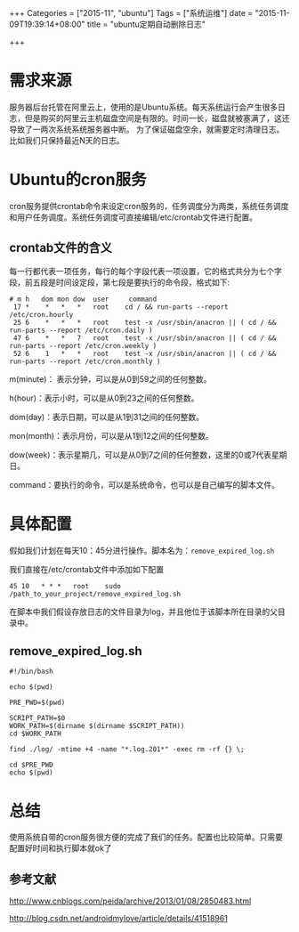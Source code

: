 +++
Categories = ["2015-11", "ubuntu"]
Tags = ["系统运维"]
date = "2015-11-09T19:39:14+08:00"
title = "ubuntu定期自动删除日志"

+++

# 需求来源

服务器后台托管在阿里云上，使用的是Ubuntu系统。每天系统运行会产生很多日志，但是购买的阿里云主机磁盘空间是有限的。时间一长，磁盘就被塞满了，这还导致了一两次系统系统服务器中断。
为了保证磁盘空余，就需要定时清理日志。比如我们只保持最近N天的日志。

# Ubuntu的cron服务

cron服务提供crontab命令来设定cron服务的，任务调度分为两类，系统任务调度和用户任务调度。系统任务调度可直接编辑/etc/crontab文件进行配置。

## crontab文件的含义

每一行都代表一项任务，每行的每个字段代表一项设置，它的格式共分为七个字段，前五段是时间设定段，第七段是要执行的命令段，格式如下:

```
# m h   dom mon dow  user     command
 17 *    *   *   *   root    cd / && run-parts --report /etc/cron.hourly
 25 6    *   *   *   root    test -x /usr/sbin/anacron || ( cd / && run-parts --report /etc/cron.daily )
 47 6    *   *   7   root    test -x /usr/sbin/anacron || ( cd / && run-parts --report /etc/cron.weekly )
 52 6    1   *   *   root    test -x /usr/sbin/anacron || ( cd / && run-parts --report /etc/cron.monthly )
```

m(minute)： 表示分钟，可以是从0到59之间的任何整数。

h(hour)：表示小时，可以是从0到23之间的任何整数。

dom(day)：表示日期，可以是从1到31之间的任何整数。

mon(month)：表示月份，可以是从1到12之间的任何整数。

dow(week)：表示星期几，可以是从0到7之间的任何整数，这里的0或7代表星期日。

command：要执行的命令，可以是系统命令，也可以是自己编写的脚本文件。

# 具体配置
假如我们计划在每天10：45分进行操作。脚本名为：```remove_expired_log.sh```

我们直接在/etc/crontab文件中添加如下配置
```
45 10   * * *   root    sudo /path_to_your_project/remove_expired_log.sh
```

在脚本中我们假设存放日志的文件目录为log，并且他位于该脚本所在目录的父目录中。

## remove_expired_log.sh

```
#!/bin/bash

echo $(pwd)

PRE_PWD=$(pwd)

SCRIPT_PATH=$0
WORK_PATH=$(dirname $(dirname $SCRIPT_PATH))
cd $WORK_PATH

find ./log/ -mtime +4 -name "*.log.201*" -exec rm -rf {} \;

cd $PRE_PWD
echo $(pwd)
```

# 总结

使用系统自带的cron服务很方便的完成了我们的任务。配置也比较简单。只需要配置好时间和执行脚本就ok了

## 参考文献

http://www.cnblogs.com/peida/archive/2013/01/08/2850483.html

http://blog.csdn.net/androidmylove/article/details/41518961
